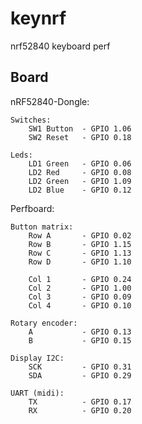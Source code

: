 # keynrf
nrf52840 keyboard perf

## Board
nRF52840-Dongle:
    
    Switches:
		SW1 Button	- GPIO 1.06
		SW2 Reset	- GPIO 0.18
	
    Leds:
        LD1 Green	- GPIO 0.06
		LD2 Red		- GPIO 0.08
		LD2 Green	- GPIO 1.09
		LD2 Blue	- GPIO 0.12

Perfboard:

	Button matrix:
		Row A 		- GPIO 0.02
		Row B 		- GPIO 1.15
		Row C 		- GPIO 1.13
		Row D 		- GPIO 1.10

		Col 1 		- GPIO 0.24
		Col 2 		- GPIO 1.00
		Col 3 		- GPIO 0.09
		Col 4 		- GPIO 0.10

	Rotary encoder:
		A    		- GPIO 0.13
		B 	    	- GPIO 0.15

	Display I2C:
		SCK 		- GPIO 0.31
		SDA 		- GPIO 0.29

	UART (midi):
		TX 	    	- GPIO 0.17
		RX 	    	- GPIO 0.20

